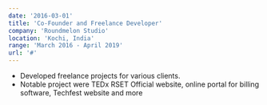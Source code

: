 ```yaml
---
date: '2016-03-01'
title: 'Co-Founder and Freelance Developer'
company: 'Roundmelon Studio'
location: 'Kochi, India'
range: 'March 2016 - April 2019'
url: '#'
---
```


- Developed freelance projects for various clients.
- Notable project were TEDx RSET Official website, online portal for billing software, Techfest website and more
